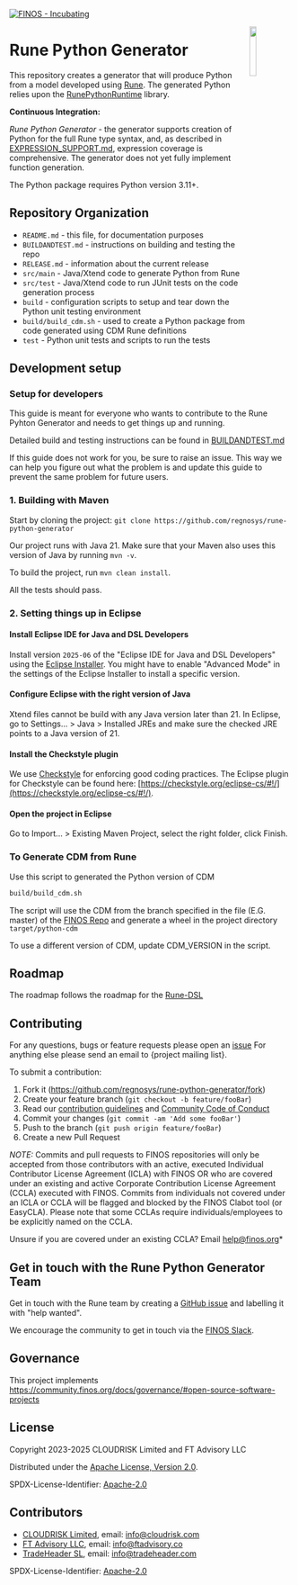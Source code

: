 [![FINOS - Incubating](https://cdn.jsdelivr.net/gh/finos/contrib-toolbox@master/images/badge-incubating.svg)](https://community.finos.org/docs/governance/Software-Projects/stages/incubating)

<img align="right" width="15%" src="https://www.finos.org/hubfs/FINOS/finos-logo/FINOS_Icon_Wordmark_Name_RGB_horizontal.png">

# Rune Python Generator

This repository creates a generator that will produce Python from a model developed using [Rune](https://github.com/finos/rune-dsl).  The generated Python relies upon the [RunePythonRuntime]() library.

**Continuous Integration:** 

*Rune Python Generator* - the generator supports creation of Python for the full Rune type syntax, and, as described in [EXPRESSION_SUPPORT.md](./EXPRESSION_SUPPORT.md), expression coverage is comprehensive.  The generator does not yet fully implement function generation.
 
The Python package requires Python version 3.11+.

## Repository Organization

- `README.md` - this file, for documentation purposes
- `BUILDANDTEST.md` - instructions on building and testing the repo
- `RELEASE.md` - information about the current release
- `src/main`  - Java/Xtend code to generate Python from Rune
- `src/test`  - Java/Xtend code to run JUnit tests on the code generation process
- `build` - configuration scripts to setup and tear down the Python unit testing environment
- `build/build_cdm.sh` - used to create a Python package from code generated using CDM Rune definitions
- `test` - Python unit tests and scripts to run the tests

## Development setup

### Setup for developers
This guide is meant for everyone who wants to contribute to the Rune Pyhton Generator and needs to get things up and running.

Detailed build and testing instructions can be found in [BUILDANDTEST.md](./BUILDANDTEST.md)

If this guide does not work for you, be sure to raise an issue. This way we can help you figure out what the problem is and update this guide to prevent the same problem for future users.

### 1. Building with Maven
Start by cloning the project: `git clone https://github.com/regnosys/rune-python-generator`

Our project runs with Java 21. Make sure that your Maven also uses this version of Java by running `mvn -v`.

To build the project, run `mvn clean install`.

All the tests should pass.

### 2. Setting things up in Eclipse
#### Install Eclipse IDE for Java and DSL Developers
Install version `2025-06` of the "Eclipse IDE for Java and DSL Developers" using the [Eclipse Installer](https://www.eclipse.org/downloads/packages/installer). You might have to enable "Advanced Mode" in the settings of the Eclipse Installer to install a specific version.

#### Configure Eclipse with the right version of Java
Xtend files cannot be build with any Java version later than 21. In Eclipse, go to Settings... > Java > Installed JREs and make sure the checked JRE points to a Java version of 21.

#### Install the Checkstyle plugin
We use [Checkstyle](https://checkstyle.sourceforge.io/) for enforcing good coding practices. The Eclipse plugin for Checkstyle can be found here: [https://checkstyle.org/eclipse-cs/#!/](https://checkstyle.org/eclipse-cs/#!/).

#### Open the project in Eclipse
Go to Import... > Existing Maven Project, select the right folder, click Finish.

### To Generate CDM from Rune

Use this script to generated the Python version of CDM
```sh
build/build_cdm.sh
```
The script will use the CDM from the branch specified in the file (E.G. master) of the [FINOS Repo](https://github.com/finos/common-domain-model) and generate a wheel in the project directory `target/python-cdm`

To use a different version of CDM, update CDM_VERSION in the script.

## Roadmap

The roadmap follows the roadmap for the [Rune-DSL](https://github.com/finos/rune-dsl/)

## Contributing
For any questions, bugs or feature requests please open an [issue](https://github.com/regnosys/rune-python-generator/issues)
For anything else please send an email to {project mailing list}.

To submit a contribution:
1. Fork it (<https://github.com/regnosys/rune-python-generator/fork>)
2. Create your feature branch (`git checkout -b feature/fooBar`)
3. Read our [contribution guidelines](.github/CONTRIBUTING.md) and [Community Code of Conduct](https://www.finos.org/code-of-conduct)
4. Commit your changes (`git commit -am 'Add some fooBar'`)
5. Push to the branch (`git push origin feature/fooBar`)
6. Create a new Pull Request

_NOTE:_ Commits and pull requests to FINOS repositories will only be accepted from those contributors with an active, executed Individual Contributor License Agreement (ICLA) with FINOS OR who are covered under an existing and active Corporate Contribution License Agreement (CCLA) executed with FINOS. Commits from individuals not covered under an ICLA or CCLA will be flagged and blocked by the FINOS Clabot tool (or EasyCLA). Please note that some CCLAs require individuals/employees to be explicitly named on the CCLA.

Unsure if you are covered under an existing CCLA? Email help@finos.org*

## Get in touch with the Rune Python Generator Team

 Get in touch with the Rune team by creating a [GitHub issue](https://github.com/REGnosys/rune-python-dsl/issues/new) and labelling it with "help wanted".

 We encourage the community to get in touch via the [FINOS Slack](https://www.finos.org/blog/finos-announces-new-community-slack).

## Governance

This project implements https://community.finos.org/docs/governance/#open-source-software-projects

## License

Copyright 2023-2025 CLOUDRISK Limited and FT Advisory LLC

Distributed under the [Apache License, Version 2.0](http://www.apache.org/licenses/LICENSE-2.0).

SPDX-License-Identifier: [Apache-2.0](https://spdx.org/licenses/Apache-2.0)

## Contributors

- [CLOUDRISK Limited](https://www.cloudrisk.uk), email: info@cloudrisk.com
- [FT Advisory LLC](https://www.ftadvisory.co), email: info@ftadvisory.co
- [TradeHeader SL](https://www.tradeheader.com), email: info@tradeheader.com

SPDX-License-Identifier: [Apache-2.0](https://spdx.org/licenses/Apache-2.0)